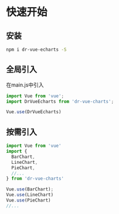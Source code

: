 # 快速开始

## 安装
```bash
npm i dr-vue-echarts -S
```

## 全局引入
在main.js中引入

```js
import Vue from 'vue';
import DrVueEcharts from 'dr-vue-charts';

Vue.use(DrVueEcharts)
```

## 按需引入
```js
import Vue from 'vue'
import { 
  BarChart,
  LineChart,
  PieChart,
  //...
} from 'dr-vue-charts'

Vue.use(BarChart);
Vue.use(LineChart)
Vue.use(PieChart)
//...
```
